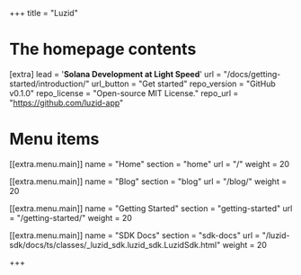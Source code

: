 +++
title = "Luzid"


# The homepage contents
[extra]
lead = '<b>Solana Development at Light Speed</b>'
url = "/docs/getting-started/introduction/"
url_button = "Get started"
repo_version = "GitHub v0.1.0"
repo_license = "Open-source MIT License."
repo_url = "https://github.com/luzid-app"

# Menu items

[[extra.menu.main]]
name = "Home"
section = "home"
url = "/"
weight = 20

[[extra.menu.main]]
name = "Blog"
section = "blog"
url = "/blog/"
weight = 20

[[extra.menu.main]]
name = "Getting Started"
section = "getting-started"
url = "/getting-started/"
weight = 20

[[extra.menu.main]]
name = "SDK Docs"
section = "sdk-docs"
url = "/luzid-sdk/docs/ts/classes/_luzid_sdk.luzid_sdk.LuzidSdk.html"
weight = 20

+++
